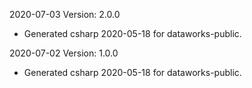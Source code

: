 2020-07-03 Version: 2.0.0
- Generated csharp 2020-05-18 for dataworks-public.

2020-07-02 Version: 1.0.0
- Generated csharp 2020-05-18 for dataworks-public.

